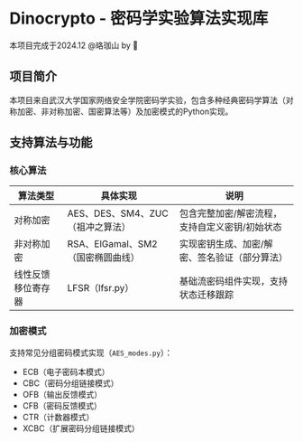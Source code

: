 # Dinocrypto - 密码学实验算法实现库

本项目完成于2024.12 @珞珈山 by 🦖

## 项目简介
本项目来自武汉大学国家网络安全学院密码学实验，包含多种经典密码学算法（对称加密、非对称加密、国密算法等）及加密模式的Python实现。

## 支持算法与功能
### 核心算法
| 算法类型       | 具体实现                          | 说明                                                                 |
|----------------|-----------------------------------|----------------------------------------------------------------------|
| 对称加密       | AES、DES、SM4、ZUC（祖冲之算法）  | 包含完整加密/解密流程，支持自定义密钥/初始状态                      |
| 非对称加密     | RSA、ElGamal、SM2（国密椭圆曲线） | 实现密钥生成、加密/解密、签名验证（部分算法）                        |
| 线性反馈移位寄存器 | LFSR（lfsr.py）                  | 基础流密码组件实现，支持状态迁移跟踪                                 |

### 加密模式
支持常见分组密码模式实现（`AES_modes.py`）：
- ECB（电子密码本模式）
- CBC（密码分组链接模式）
- OFB（输出反馈模式）
- CFB（密码反馈模式）
- CTR（计数器模式）
- XCBC（扩展密码分组链接模式）
